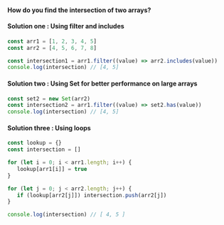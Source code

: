 #### How do you find the intersection of two arrays?

#### Solution one : Using filter and includes

```js
const arr1 = [1, 2, 3, 4, 5]
const arr2 = [4, 5, 6, 7, 8]
```

```js
const intersection1 = arr1.filter((value) => arr2.includes(value))
console.log(intersection) // [4, 5]
```

#### Solution two : Using Set for better performance on large arrays

```js
const set2 = new Set(arr2)
const intersection2 = arr1.filter((value) => set2.has(value))
console.log(intersection) // [4, 5]
```

#### Solution three : Using loops

```js
const lookup = {}
const intersection = []

for (let i = 0; i < arr1.length; i++) {
   lookup[arr1[i]] = true
}

for (let j = 0; j < arr2.length; j++) {
   if (lookup[arr2[j]]) intersection.push(arr2[j])
}

console.log(intersection) // [ 4, 5 ]
```
